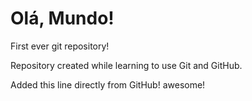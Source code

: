 # Olá, Mundo!
 First ever git repository!

 Repository created while learning to use Git and GitHub.

Added this line directly from GitHub! awesome!
